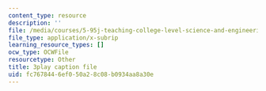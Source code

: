 ```yaml
---
content_type: resource
description: ''
file: /media/courses/5-95j-teaching-college-level-science-and-engineering-fall-2015/fc7678446ef050a28c08b0934aa8a30e_n9uDbwgnSp0.vtt
file_type: application/x-subrip
learning_resource_types: []
ocw_type: OCWFile
resourcetype: Other
title: 3play caption file
uid: fc767844-6ef0-50a2-8c08-b0934aa8a30e
---
```

